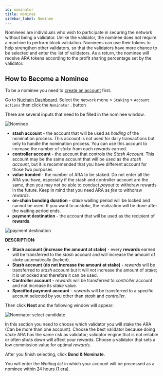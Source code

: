 ```yaml
---
id: nominator
title: Nominee
sidebar_label: Nominee
---
```


Nominees are individuals who wish to participate in securing the network without being a validator. Unlike the validator, the nominee does not require a machine to perform block validation. Nominees can use their tokens to help strengthen other validators, so that the validators have more chance to be selected and enter the list of validators. As a return, the nominee will receive ARA tokens according to the profit sharing percentage set by the validator.

## How to Become a Nominee

To be a nominee you need to [create an account](account.md) first.

Go to [Nuchain Dashboard](https://dashboard.nuchain.network). Select the `Network` menu > `Staking` >
`Account actions` then click the `Nominator` . button

There are several inputs that need to be filled in the nominee window.

![Nominee](https://i.imgur.com/z3ZlnIg.png)

- **stash account** - the account that will be used as _holding_ of the nomination process. This account is not used for daily transactions but only to handle the nomination process. You can use this account to increase the number of _stake_ from each _rewards_ earned.
- **controller account** - the account that controls the _Stash Account_. This account may be the same account that will be used as the _stash account_, but it is recommended that you have different account for those two purposes.
- **value bonded** - the number of ARA to be staked. Do not enter all the ARA you have, especially if the stash and controller account are the same, then you may not be able to conduct _payout_ to withdraw rewards in the future. Keep in mind that you need ARA as _fee_ to withdraw _rewards_.
- **on-chain bonding duration** - _stake_ waiting period will be locked and cannot be used. If you want to _unstake_, the realization will be done after the waiting period ends.
- **payment destination** - the account that will be used as the recipient of **rewards**.

![payment destination](https://i.imgur.com/YSW02Zs.png)

**DESCRIPTION:**

- **Stash account (increase the amount at stake)** - every **rewards** earned will be transferred to the _stash_ account and will increase the amount of _stake_ automatically (locked).
- **Stash account (do not increase the amount at stake)** - _rewards_ will be transferred to _stash_ account but it will not increase the amount of _stake_; it is unlocked and therefore it can be used.
- **Controller account** - _rewards_ will be transferred to _controller_ account and not increase its _stake_ value.
- **Specified payment account** - _rewards_ will be transferred to a specific account selected by you other than _stash_ and _controller_.

Then click **Next** and the following window will appear:

![Nominator select candidate](https://i.imgur.com/YkLLjtG.png)

In this section you need to choose which validator you will stake the ARA (Can be more than one account). Choose the best validator because doing _stake_ ARA has the same risk as validator; validator engine that is not reliable or often shuts down will affect your _rewards_. Choose a validator that sets a low commission value for optimal _rewards_.

After you finish selecting, click **Bond & Nominate**.

You will enter the _Waiting list_ in which your account will be processed as a nominee within 24 hours (1 era).